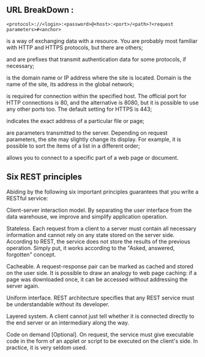 ## URL BreakDown :

`<protocol>://<login>:<password>@<host>:<port>/<path>?<request parameters>#<anchor>`


<protocol> is a way of exchanging data with a resource. You are probably most familiar with HTTP and HTTPS protocols, but there are others;

<login> and <password> are prefixes that transmit authentication data for some protocols, if necessary;

<host> is the domain name or IP address where the site is located. Domain is the name of the site, its address in the global network;

<port> is required for connection within the specified host. The official port for HTTP connections is 80, and the alternative is 8080, but it is possible to use any other ports too. The default setting for HTTPS is 443;

<path> indicates the exact address of a particular file or page;

<request parameters> are parameters transmitted to the server. Depending on request parameters, the site may slightly change its display. For example, it is possible to sort the items of a list in a different order;

<anchor> allows you to connect to a specific part of a web page or document.

## Six REST principles

Abiding by the following six important principles guarantees that you write a RESTful service:

Client-server interaction model. By separating the user interface from the data warehouse, we improve and simplify application operation.

Stateless. Each request from a client to a server must contain all necessary information and cannot rely on any state stored on the server side. According to REST, the
service does not store the results of the previous operation. Simply put, it works according to the "Asked, answered, forgotten" concept. 

Cacheable. A request-response pair can be marked as cached and stored on the user side. It is possible to draw an analogy to web page caching: if a page was downloaded once, it can be accessed without addressing the server again.

Uniform interface. REST architecture specifies that any REST service must be understandable without its developer. 

Layered system. A client cannot just tell whether it is connected directly to the end server or an intermediary along the way. 

Code on demand [Optional]. On request, the service must give executable code in the form of an applet or script to be executed on the client's side. In practice, it is very seldom used.

